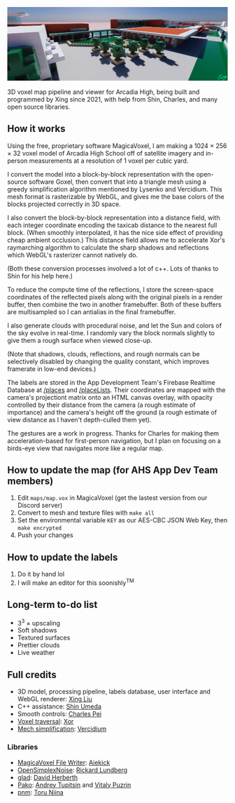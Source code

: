 ![A](res/render.png)

3D voxel map pipeline and viewer for Arcadia High, 
being built and programmed by Xing since 2021, 
with help from Shin, Charles, and many open source libraries.

## How it works

Using the free, proprietary software MagicaVoxel, I am making a 1024 × 256 × 32 voxel model of Arcadia High School
off of satellite imagery and in-person measurements at a resolution of 1 voxel per cubic yard.

I convert the model into a block-by-block representation with the open-source software Goxel, then convert
that into a triangle mesh using a greedy simplification algorithm mentioned by Lysenko and Vercidium. This mesh format
is rasterizable by WebGL, and gives me the base colors of the blocks projected correctly in 3D space.

I also convert the block-by-block representation into a distance field, with each integer coordinate encoding
the taxicab distance to the nearest full block. (When smoothly interpolated, it has the nice side effect of 
providing cheap ambient occlusion.) This distance field allows me to accelerate Xor's raymarching algorithm
to calculate the sharp shadows and reflections which WebGL's rasterizer cannot natively do.

(Both these conversion processes involved a lot of c++. Lots of thanks to Shin for his help here.)

To reduce the compute time of the reflections, I store the screen-space coordinates of the reflected pixels
along with the original pixels in a render buffer, then combine the two in another framebuffer. Both of these
buffers are multisampled so I can antialias in the final framebuffer.

I also generate clouds with procedural noise, and let the Sun and colors of the sky evolve in real-time.
I randomly vary the block normals slightly to give them a rough surface when viewed close-up.

(Note that shadows, clouds, reflections, and rough normals can be selectively disabled by changing the quality constant,
which improves framerate in low-end devices.)

The labels are stored in the App Development Team's Firebase Realtime Database at
[/places](https://db.ahs.app/places.json?print=pretty) and [/placeLists](https://db.ahs.app/placeLists.json?print=pretty).
Their coordinates are mapped with the camera's projectiont matrix onto an HTML canvas overlay,
with opacity controlled by their distance from the camera (a rough estimate of importance)
and the camera's height off the ground (a rough estimate of view distance as I haven't depth-culled them yet).

The gestures are a work in progress. Thanks for Charles for making them acceleration-based for first-person navigation,
but I plan on focusing on a birds-eye view that navigates more like a regular map.

## How to update the map (for AHS App Dev Team members)

1. Edit `maps/map.vox` in MagicaVoxel (get the lastest version from our Discord server)
2. Convert to mesh and texture files with `make all`
3. Set the environmental variable `KEY` as our AES-CBC JSON Web Key, then `make encrypted`
4. Push your changes

## How to update the labels

1. Do it by hand lol
2. I will make an editor for this soonishly<sup>TM</sup>

## Long-term to-do list

* 3<sup>3</sup> × upscaling
* Soft shadows
* Textured surfaces
* Prettier clouds
* Live weather

## Full credits

* 3D model, processing pipeline, labels database, user interface and WebGL renderer: [Xing Liu](https://github.com/FlyOrBoom)
* C++ assistance: [Shin Umeda](https://github.com/DolphinGUI)
* Smooth controls: [Charles Pei](https://github.com/qwertyuioplkjhgfd)
* [Voxel traversal](https://www.shadertoy.com/view/fstSRH): [Xor](https://www.shadertoy.com/user/xor)
* [Mech simplification](https://github.com/Vercidium/voxel-mesh-generation): [Vercidium](https://vercidium.com)

### Libraries

* [MagicaVoxel File Writer](https://github.com/aiekick/MagicaVoxel_File_Writer): [Aiekick](https://aiekick.github.io/)
* [OpenSimplexNoise](https://github.com/deerel/OpenSimplexNoise): [Rickard Lundberg](https://github.com/deerel)
* [glad](https://glad.dav1d.de/): [David Herberth](https://dav1d.de/)
* [Pako](http://nodeca.github.io/pako/): [Andrey Tupitsin](https://github.com/andr83) and [Vitaly Puzrin](https://github.com/puzrin)
* [pnm](https://github.com/ToruNiina/pnm): [Toru Niina](https://toruniina.github.io/)

